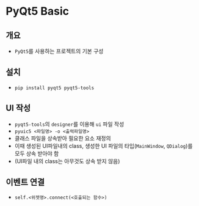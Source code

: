 # PyQt5 Basic

## 개요

* `PyQt5`를 사용하는 프로젝트의 기본 구성



## 설치

* `pip install pyqt5 pyqt5-tools`



## UI 작성

* `pyqt5-tools`의 `designer`를 이용해 `ui` 파일 작성
* `pyuic5 <파일명> -o <출력파일명>`
* 클래스 파일을 상속받아 필요한 요소 재정의
* 이때 생성된 UI파일내의 class, 생성한 UI 파일의 타입(`MainWindow`, `QDialog`)를 모두 상속 받아야 함
* (UI파일 내의 class는 아무것도 상속 받지 않음)



## 이벤트 연결

* `self.<위젯명>.connect(<호출되는 함수>)`